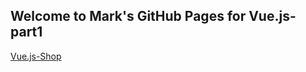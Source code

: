 ## Welcome to Mark's GitHub Pages for Vue.js-part1

[Vue.js-Shop](https://fuzhaoching.github.io/myfristfile/)
